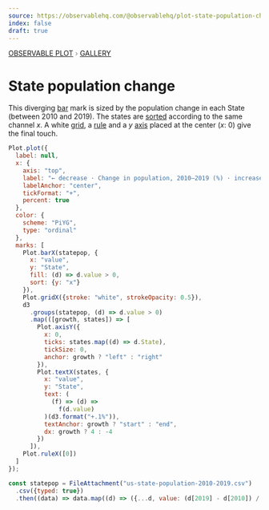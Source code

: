 ```yaml
---
source: https://observablehq.com/@observablehq/plot-state-population-change
index: false
draft: true
---
```


<div style="color: grey; font: 13px/25.5px var(--sans-serif); text-transform: uppercase;"><h1 style="display: none;">Plot: State population change</h1><a href="/plot">Observable Plot</a> › <a href="/@observablehq/plot-gallery">Gallery</a></div>

# State population change

This diverging [bar](https://observablehq.com/plot/marks/bar) mark is sized by the population change in each State (between 2010 and 2019). The states are [sorted](https://observablehq.com/plot/features/scales#sort-mark-option) according to the same channel _x_. A white [grid](https://observablehq.com/plot/marks/grid), a [rule](https://observablehq.com/plot/marks/rule) and a _y_ [axis](https://observablehq.com/plot/marks/axis) placed at the center (_x_: 0) give the final touch.

```js echo
Plot.plot({
  label: null,
  x: {
    axis: "top",
    label: "← decrease · Change in population, 2010–2019 (%) · increase →",
    labelAnchor: "center",
    tickFormat: "+",
    percent: true
  },
  color: {
    scheme: "PiYG",
    type: "ordinal"
  },
  marks: [
    Plot.barX(statepop, {
      x: "value",
      y: "State",
      fill: (d) => d.value > 0,
      sort: {y: "x"}
    }),
    Plot.gridX({stroke: "white", strokeOpacity: 0.5}),
    d3
      .groups(statepop, (d) => d.value > 0)
      .map(([growth, states]) => [
        Plot.axisY({
          x: 0,
          ticks: states.map((d) => d.State),
          tickSize: 0,
          anchor: growth ? "left" : "right"
        }),
        Plot.textX(states, {
          x: "value",
          y: "State",
          text: (
            (f) => (d) =>
              f(d.value)
          )(d3.format("+.1%")),
          textAnchor: growth ? "start" : "end",
          dx: growth ? 4 : -4
        })
      ]),
    Plot.ruleX([0])
  ]
});
```

```js echo
const statepop = FileAttachment("us-state-population-2010-2019.csv")
  .csv({typed: true})
  .then((data) => data.map((d) => ({...d, value: (d[2019] - d[2010]) / d[2010]})));
```

